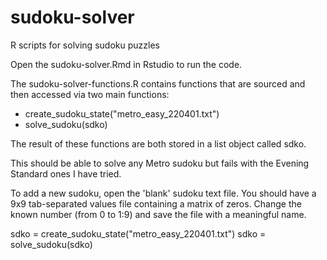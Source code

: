 # sudoku-solver
R scripts for solving sudoku puzzles

Open the sudoku-solver.Rmd in Rstudio to run the code.

The sudoku-solver-functions.R contains functions that are sourced and then accessed via two main functions:
* create_sudoku_state("metro_easy_220401.txt")
* solve_sudoku(sdko)

The result of these functions are both stored in a list object called sdko.

This should be able to solve any Metro sudoku but fails with the Evening Standard ones I have tried.

To add a new sudoku, open the 'blank' sudoku text file. You should have a 9x9 tab-separated values file containing a matrix of zeros. Change the known number (from 0 to 1:9) and save the file with a meaningful name. 

sdko = create_sudoku_state("metro_easy_220401.txt")
sdko = solve_sudoku(sdko)


